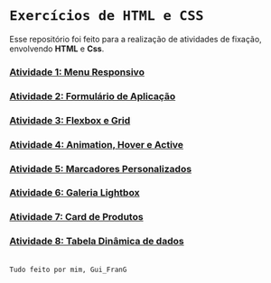 # `Exercícios de HTML e CSS`

Esse repositório foi feito para a realização de atividades de fixação, envolvendo **HTML** e **Css**.  

### [Atividade 1: Menu Responsivo](https://github.com/GuilhermeFranG/Atividades/tree/main/Atividade_1)
### [Atividade 2: Formulário de Aplicação](https://github.com/GuilhermeFranG/Atividades/tree/main/Atividade_2)
### [Atividade 3: Flexbox e Grid](https://github.com/GuilhermeFranG/Atividades/tree/main/Atividade_3)
### [Atividade 4: Animation, Hover e Active](https://github.com/GuilhermeFranG/Atividades/tree/main/Atividade_4)
### [Atividade 5: Marcadores Personalizados](https://github.com/GuilhermeFranG/Atividades/tree/main/Atividade_5)
### [Atividade 6: Galeria Lightbox](https://github.com/GuilhermeFranG/Atividades/tree/main/Atividade_6)
### [Atividade 7: Card de Produtos](https://github.com/GuilhermeFranG/Atividades/tree/main/Atividade_7)
### [Atividade 8: Tabela Dinâmica de dados](https://github.com/GuilhermeFranG/Atividades/tree/main/Atividade_8) 

\
`Tudo feito por mim, Gui_FranG`